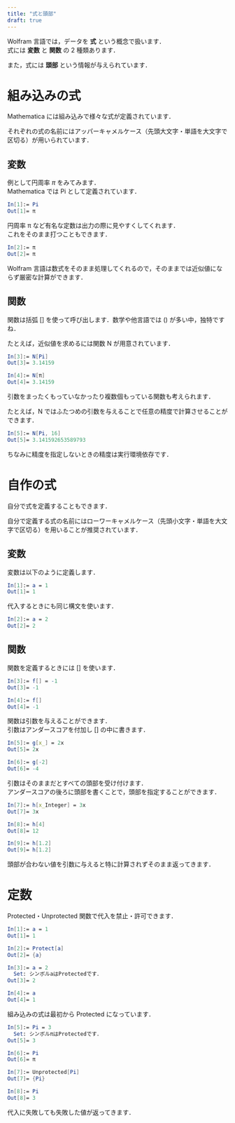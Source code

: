 ```yaml
---
title: "式と頭部"
draft: true
---
```


Wolfram 言語では，データを **式** という概念で扱います．  
式には **変数** と **関数** の $2$ 種類あります．

また，式には **頭部** という情報が与えられています．

# 組み込みの式

Mathematica には組み込みで様々な式が定義されています．

それぞれの式の名前にはアッパーキャメルケース（先頭大文字・単語を大文字で区切る）が用いられています．

## 変数

例として円周率 $\pi$ をみてみます．  
Mathematica では Pi として定義されています．

~~~code:builtin.nb
In[1]:= Pi
Out[1]= π
~~~

円周率 π など有名な定数は出力の際に見やすくしてくれます．  
これをそのまま打つこともできます．

~~~code:builtin.nb
In[2]:= π
Out[2]= π
~~~

Wolfram 言語は数式をそのまま処理してくれるので，そのままでは近似値にならず厳密な計算ができます．

## 関数

関数は括弧 [] を使って呼び出します．数学や他言語では () が多い中，独特ですね．

たとえば，近似値を求めるには関数 N が用意されています．

~~~code:builtin.nb
In[3]:= N[Pi]
Out[3]= 3.14159

In[4]:= N[π]
Out[4]= 3.14159
~~~

引数をまったくもっていなかったり複数個もっている関数も考えられます．

たとえば，N ではふたつめの引数を与えることで任意の精度で計算させることができます．

~~~code:builtin.nb
In[5]:= N[Pi, 16]
Out[5]= 3.141592653589793
~~~

ちなみに精度を指定しないときの精度は実行環境依存です．  

# 自作の式

自分で式を定義することもできます．

自分で定義する式の名前にはローワーキャメルケース（先頭小文字・単語を大文字で区切る）を用いることが推奨されています．

## 変数

変数は以下のように定義します．

~~~code:custom.nb
In[1]:= a = 1
Out[1]= 1
~~~

代入するときにも同じ構文を使います．

~~~code:custom.nb
In[2]:= a = 2
Out[2]= 2
~~~

## 関数

関数を定義するときには [] を使います．

~~~code:custom.nb
In[3]:= f[] = -1
Out[3]= -1

In[4]:= f[]
Out[4]= -1
~~~

関数は引数を与えることができます．  
引数はアンダースコアを付加し [] の中に書きます．

~~~code:custom.nb
In[5]:= g[x_] = 2x
Out[5]= 2x

In[6]:= g[-2]
Out[6]= -4
~~~

引数はそのままだとすべての頭部を受け付けます．  
アンダースコアの後ろに頭部を書くことで，頭部を指定することができます．

~~~code:custom.nb
In[7]:= h[x_Integer] = 3x
Out[7]= 3x

In[8]:= h[4]
Out[8]= 12

In[9]:= h[1.2]
Out[9]= h[1.2]
~~~

頭部が合わない値を引数に与えると特に計算されずそのまま返ってきます．

# 定数

Protected・Unprotected 関数で代入を禁止・許可できます．

~~~code:protect.nb
In[1]:= a = 1
Out[1]= 1

In[2]:= Protect[a]
Out[2]= {a}

In[3]:= a = 2
  Set: シンボルaはProtectedです．
Out[3]= 2

In[4]:= a
Out[4]= 1
~~~

組み込みの式は最初から Protected になっています．

~~~code:protect.nb
In[5]:= Pi = 3
  Set: シンボルπはProtectedです．
Out[5]= 3

In[6]:= Pi
Out[6]= π

In[7]:= Unprotected[Pi]
Out[7]= {Pi}

In[8]:= Pi
Out[8]= 3
~~~

代入に失敗しても失敗した値が返ってきます．
